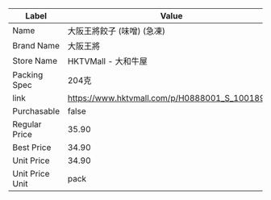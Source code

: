 | Label           | Value                                          |
| --------------- | ---------------------------------------------- |
| Name            | 大阪王將餃子 (味噌) (急凍)                               |
| Brand Name      | 大阪王將                                           |
| Store Name      | HKTVMall - 大和牛屋                                |
| Packing Spec    | 204克                                           |
| link            | https://www.hktvmall.com/p/H0888001_S_10018940 |
| Purchasable     | false                                          |
| Regular Price   | 35.90                                          |
| Best Price      | 34.90                                          |
| Unit Price      | 34.90                                          |
| Unit Price Unit | pack                                           |
